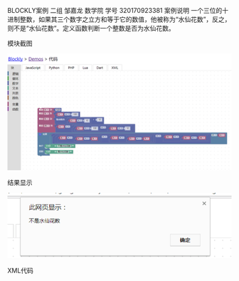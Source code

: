 
BLOCKLY案例 
         二组 邹嘉龙 数学院 学号 320170923381
案例说明
一个三位的十进制整数，如果其三个数字之立方和等于它的数值，他被称为“水仙花数”，反之，则不是“水仙花数”。定义函数判断一个整数是否为水仙花数。

模块截图

![](/assets/板块.png)


结果显示

![](/assets/结果显示.jpg)

XML代码










